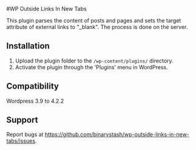 #WP Outside Links In New Tabs

This plugin parses the content of posts and pages and sets the target attribute of external links to "_blank". The process is done on the server.

## Installation

1. Upload the plugin folder to the `/wp-content/plugins/` directory.
2. Activate the plugin through the 'Plugins' menu in WordPress.

## Compatibility

Wordpress 3.9 to 4.2.2

## Support

Report bugs at https://github.com/binarystash/wp-outside-links-in-new-tabs/issues.
